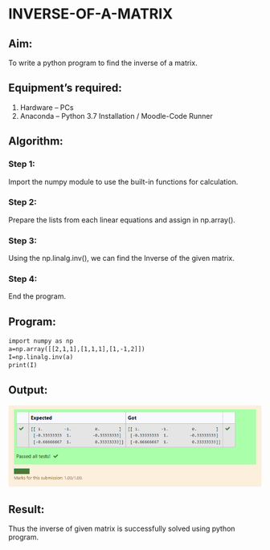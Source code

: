 # INVERSE-OF-A-MATRIX
## Aim:
To write a python program to find the inverse of a matrix.
## Equipment’s required:
1. 	Hardware – PCs
2. 	Anaconda – Python 3.7 Installation / Moodle-Code Runner
## Algorithm:
### Step 1: 
Import the numpy module to use the built-in functions for calculation.
### Step 2: 
Prepare the lists from each linear equations and assign in np.array().
### Step 3: 
Using the np.linalg.inv(), we can find the Inverse of the given matrix.
### Step 4: 
End the program.

## Program:
```
import numpy as np
a=np.array([[2,1,1],[1,1,1],[1,-1,2]])
I=np.linalg.inv(a)
print(I)
```
## Output:

![git logo](m.png)
## Result:
Thus the inverse of given matrix is successfully solved using python program.

